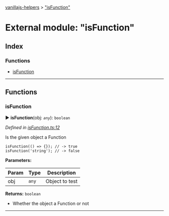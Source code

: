 [vanillajs-helpers](../README.md) > ["isFunction"](../modules/_isfunction_.md)



# External module: "isFunction"

## Index

### Functions

* [isFunction](_isfunction_.md#isfunction)



---
## Functions
<a id="isfunction"></a>

###  isFunction

► **isFunction**(obj: *`any`*): `boolean`



*Defined in [isFunction.ts:12](https://github.com/Tokimon/vanillajs-helpers/blob/97e473e/isFunction.ts#L12)*



Is the given object a Function

    isFunction(() => {}); // -> true
    isFunction('string'); // -> false


**Parameters:**

| Param | Type | Description |
| ------ | ------ | ------ |
| obj | `any`   |  Object to test |





**Returns:** `boolean`
- Whether the object a Function or not






___


